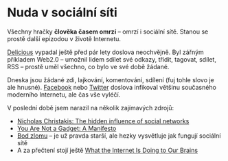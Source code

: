 <!--
title : Nuda v sociální síti
author : Roman Ožana <ozana@omdesign.cz>
date : 3.1.2011 19:50:18
tags : facebook, MySpace, Social network
-->

# Nuda v sociální síti

<p align="left">
  Všechny hračky <strong>člověka časem omrzí</strong> – omrzí i sociální sítě. Stanou se prostě další epizodou v životě Internetu.
</p>

[Delicious][1] vypadal ještě před pár lety doslova neochvějně. Byl zářným příkladem Web2.0 – umožnil lidem sdílet své odkazy, třídit, tagovat, sdílet, RSS – prostě uměl všechno, co bylo ve své době žádané.

Dneska jsou žádané zdi, lajkování, komentování, sdílení (fuj tohle slovo je ale hnusné). [Facebook][2] nebo [Twitter][3] doslova infikoval většinu současného moderního Internetu, ale čas vše vyléčí.

V poslední době jsem narazil na několik zajímavých zdrojů:

  * [Nicholas Christakis: The hidden influence of social networks][4]
  * [You Are Not a Gadget: A Manifesto][5]
  * [Bod zlomu][6] – je už pravda starší, ale hezky vysvětluje jak fungují sociální sítě
  * A za přečtení stojí ještě [What the Internet Is Doing to Our Brains][7]

 [1]: http://www.delicious.com/
 [2]: http://www.facebook.com/
 [3]: http://twitter.com/
 [4]: http://www.ted.com/talks/nicholas_christakis_the_hidden_influence_of_social_networks.html
 [5]: http://www.amazon.com/You-Are-Not-Gadget-Manifesto/dp/0307269647
 [6]: http://www.kosmas.cz/knihy/130419/bod-zlomu/
 [7]: http://www.amazon.com/Shallows-What-Internet-Doing-Brains/dp/0393072223